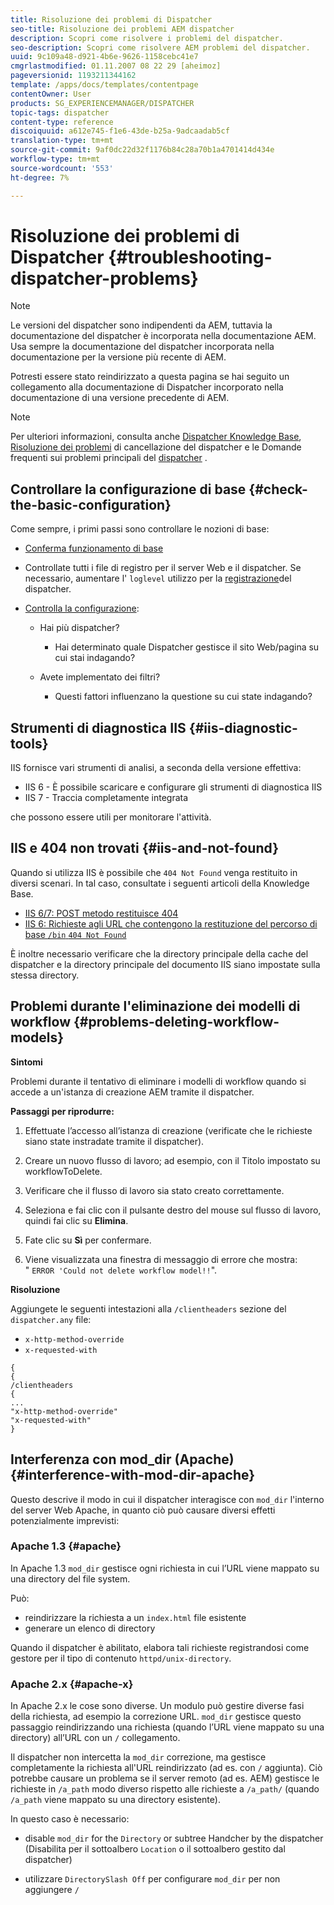 ```yaml
---
title: Risoluzione dei problemi di Dispatcher
seo-title: Risoluzione dei problemi AEM dispatcher
description: Scopri come risolvere i problemi del dispatcher.
seo-description: Scopri come risolvere AEM problemi del dispatcher.
uuid: 9c109a48-d921-4b6e-9626-1158cebc41e7
cmgrlastmodified: 01.11.2007 08 22 29 [aheimoz]
pageversionid: 1193211344162
template: /apps/docs/templates/contentpage
contentOwner: User
products: SG_EXPERIENCEMANAGER/DISPATCHER
topic-tags: dispatcher
content-type: reference
discoiquuid: a612e745-f1e6-43de-b25a-9adcaadab5cf
translation-type: tm+mt
source-git-commit: 9af0dc22d32f1176b84c28a70b1a4701414d434e
workflow-type: tm+mt
source-wordcount: '553'
ht-degree: 7%

---
```



# Risoluzione dei problemi di Dispatcher {#troubleshooting-dispatcher-problems}

>[!NOTE]
>
>Le versioni del dispatcher sono indipendenti da AEM, tuttavia la documentazione del dispatcher è incorporata nella documentazione AEM. Usa sempre la documentazione del dispatcher incorporata nella documentazione per la versione più recente di AEM.
>
>Potresti essere stato reindirizzato a questa pagina se hai seguito un collegamento alla documentazione di Dispatcher incorporato nella documentazione di una versione precedente di AEM.

>[!NOTE]
>
>Per ulteriori informazioni, consulta anche [Dispatcher Knowledge Base](https://helpx.adobe.com/cq/kb/index/dispatcher.html), [Risoluzione dei problemi](https://helpx.adobe.com/adobe-cq/kb/troubleshooting-dispatcher-flushing-issues.html) di cancellazione del dispatcher e le Domande frequenti sui problemi principali del [dispatcher](dispatcher-faq.md) .

## Controllare la configurazione di base {#check-the-basic-configuration}

Come sempre, i primi passi sono controllare le nozioni di base:

* [Conferma funzionamento di base](/help/using/dispatcher-configuration.md#confirming-basic-operation)
* Controllate tutti i file di registro per il server Web e il dispatcher. Se necessario, aumentare l&#39; `loglevel` utilizzo per la [registrazione](/help/using/dispatcher-configuration.md#logging)del dispatcher.

* [Controlla la configurazione](/help/using/dispatcher-configuration.md):

   * Hai più dispatcher?

      * Hai determinato quale Dispatcher gestisce il sito Web/pagina su cui stai indagando?
   * Avete implementato dei filtri?

      * Questi fattori influenzano la questione su cui state indagando?


## Strumenti di diagnostica IIS {#iis-diagnostic-tools}

IIS fornisce vari strumenti di analisi, a seconda della versione effettiva:

* IIS 6 - È possibile scaricare e configurare gli strumenti di diagnostica IIS
* IIS 7 - Traccia completamente integrata

che possono essere utili per monitorare l&#39;attività.

## IIS e 404 non trovati {#iis-and-not-found}

Quando si utilizza IIS è possibile che `404 Not Found` venga restituito in diversi scenari. In tal caso, consultate i seguenti articoli della Knowledge Base.

* [IIS 6/7: POST metodo restituisce 404](https://helpx.adobe.com/dispatcher/kb/IIS6IsapiFilters.html)
* [IIS 6: Richieste agli URL che contengono la restituzione del percorso di base `/bin` `404 Not Found`](https://helpx.adobe.com/dispatcher/kb/RequestsToBinDirectoryFailInIIS6.html)

È inoltre necessario verificare che la directory principale della cache del dispatcher e la directory principale del documento IIS siano impostate sulla stessa directory.

## Problemi durante l&#39;eliminazione dei modelli di workflow {#problems-deleting-workflow-models}

**Sintomi**

Problemi durante il tentativo di eliminare i modelli di workflow quando si accede a un&#39;istanza di creazione AEM tramite il dispatcher.

**Passaggi per riprodurre:**

1. Effettuate l’accesso all’istanza di creazione (verificate che le richieste siano state instradate tramite il dispatcher).
1. Creare un nuovo flusso di lavoro; ad esempio, con il Titolo impostato su workflowToDelete.
1. Verificare che il flusso di lavoro sia stato creato correttamente.
1. Seleziona e fai clic con il pulsante destro del mouse sul flusso di lavoro, quindi fai clic su **Elimina**.

1. Fate clic su **Sì** per confermare.
1. Viene visualizzata una finestra di messaggio di errore che mostra:\
   &quot; `ERROR 'Could not delete workflow model!!`&quot;.

**Risoluzione**

Aggiungete le seguenti intestazioni alla `/clientheaders` sezione del `dispatcher.any` file:

* `x-http-method-override`
* `x-requested-with`

```
{  
{  
/clientheaders  
{  
...  
"x-http-method-override"  
"x-requested-with"  
}
```

## Interferenza con mod_dir (Apache) {#interference-with-mod-dir-apache}

Questo descrive il modo in cui il dispatcher interagisce con `mod_dir` l&#39;interno del server Web Apache, in quanto ciò può causare diversi effetti potenzialmente imprevisti:

### Apache 1.3 {#apache}

In Apache 1.3 `mod_dir` gestisce ogni richiesta in cui l’URL viene mappato su una directory del file system.

Può:

* reindirizzare la richiesta a un `index.html` file esistente
* generare un elenco di directory

Quando il dispatcher è abilitato, elabora tali richieste registrandosi come gestore per il tipo di contenuto `httpd/unix-directory`.

### Apache 2.x {#apache-x}

In Apache 2.x le cose sono diverse. Un modulo può gestire diverse fasi della richiesta, ad esempio la correzione URL. `mod_dir` gestisce questo passaggio reindirizzando una richiesta (quando l’URL viene mappato su una directory) all’URL con un `/` collegamento.

Il dispatcher non intercetta la `mod_dir` correzione, ma gestisce completamente la richiesta all&#39;URL reindirizzato (ad es. con `/` aggiunta). Ciò potrebbe causare un problema se il server remoto (ad es. AEM) gestisce le richieste in `/a_path` modo diverso rispetto alle richieste a `/a_path/` (quando `/a_path` viene mappato su una directory esistente).

In questo caso è necessario:

* disable `mod_dir` for the `Directory` or subtree Handcher by the dispatcher (Disabilita per il sottoalbero `Location` o il sottoalbero gestito dal dispatcher)

* utilizzare `DirectorySlash Off` per configurare `mod_dir` per non aggiungere `/`
